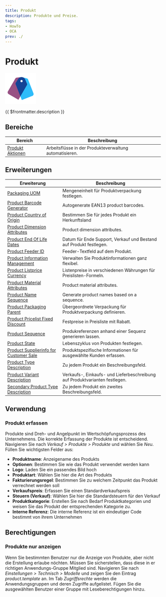 ```yaml
---
title: Produkt
description: Produkte und Preise.
tags:
- HowTo
- OCA
prev: ./
---
```

# Produkt
![](attachments/icons_odoo_product.png)

{{ $frontmatter.description }}

## Bereiche

| Bereich                                  | Beschreibung                                            |
| ---------------------------------------- | ------------------------------------------------------- |
| [Produkt Aktionen](Product%20Actions.md) | Arbeitsflüsse in der Produkteverwaltung automatisieren. |

## Erweiterungen

| Erweiterung                                                                                 | Beschreibung                                                                |
| ------------------------------------------------------------------------------------------- | --------------------------------------------------------------------------- |
| [Packaging UOM](Packaging%20UOM.md)                                                         | Mengeneinheit für Produktverpackung festlegen.                              |
| [Product Barcode Generator](Product%20Barcode%20Generator.md)                               | Autogenerate EAN13 product barcodes.                                        |
| [Product Country of Origin](Product%20Country%20of%20Origin.md)                             | Bestimmen Sie für jedes Produkt ein Herkunftsland                           |
| [Product Dimension Attributes](Product%20Dimension%20Attributes.md)                         | Product dimension attributes.                                               |
| [Product End Of Life Dates](Product%20End%20Of%20Life%20Dates.md)                           | Datum für Ende Support, Verkauf und Bestand auf Produkt festlegen.          |
| [Product Feeder ID](Product%20Feeder%20ID.md)                                               | Feeder-Textfeld auf dem Produkt.                                            |
| [Product Information Management](Product%20Information%20Management.md)                     | Verwalten Sie Produktinformationen ganz flexibel.                           |
| [Product Listprice Currency](Product%20Listprice%20Currency.md)                             | Listenpreise in verschiedenen Währungen für Preislisten-Formeln.            |
| [Product Material Attributes](Product%20Material%20Attributes.md)                           | Product material attributes.                                                |
| [Product Name Sequence](Product%20Name%20Sequence.md)                                       | Generate product names based on a sequence.                                 |
| [Product Packaging Parent](Product%20Packaging%20Parent.md)                                 | Übergeordnete Verpackung für Produktverpackung definieren.                  |
| [Product Pricelist Fixed Discount](Product%20Pricelist%20Fixed%20Discount.md)               | Festpreise in Preisliste mit Rabatt.                                        |
| [Product Sequence](Product%20Sequence.md)                                                   | Produkreferenzen anhand einer Sequenz generieren lassen.                    |
| [Product State](Product%20State.md)                                                         | Lebenszyklus von Produkten festlegen.                                       |
| [Product Supplierinfo for Customer Sale](Product%20Supplierinfo%20for%20Customer%20Sale.md) | Produktspezifische Informationen für ausgewählte Kunden erfassen.           |
| [Product Type Description](Product%20Type%20Description.md)                                 | Zu jedem Produkt ein Beschreibungsfeld.                                     |
| [Product Variant Description](Product%20Variant%20Description.md)                           | Verkaufs-, Einkaufs- und Lieferbeschreibung auf Produktvarianten festlegen. |
| [Secondary Product Type Description](Secondary%20Product%20Type%20Description.md)           | Zu jedem Produkt ein zweites Beschreibungsfeld.                             |

## Verwendung

### Produkt erfassen

Produkte sind Dreh- und Angelpunkt im Wertschöpfungsprozess des Unternehmens. Die korrekte Erfassung der Produkte ist entscheidend. Navigieren Sie nach *Verkauf > Produkte > Produkte* und wählen Sie *Neu*. Füllen Sie wichtigsten Felder aus:

* **Produktname**: Anzeigename des Produkts
* **Optionen**: Bestimmen Sie wie das Produkt verwendet werden kann
* **Logo**: Laden Sie ein passendes Bild hoch
* **Produktart**: Wählen Sie hier die Art des Produkts
* **Fakturierungsregel**: Bestimmen Sie zu welchem Zeitpunkt das Produkt verrechnet werden soll
* **Verkaufspreis**: Erfassen Sie einen Standardverkaufspreis
* **Steuern (Verkauf)**: Wählen Sie hier die Standardsteuern für den Verkauf
* **Produktkategorie**: Erstellen Sie nach Bedarf Produktkategorien und weisen Sie das Produkt der entsprechenden Kategorie zu.
* **Interne Referenz**: Die interne Referenz ist ein eindeutiger Code bestimmt von ihrem Unternehmen

## Berechtigungen

### Produkte nur anzeigen

Wenn Sie bestimmten Benutzer nur die Anzeige von Produkte, aber nicht die Erstellung erlaube nöchten. Müssen Sie sicherstellen, dass diese in er richtigen Anwendungs-Gruppe Mitglied sind. Navigieren Sie nach *Einstellungen > Technisch > Modelle* und zeigen Sie den Eintrag *product.template* an. Im Tab *Zugriffsrechte* werden die Anwendungsgruppen und deren Zugriffe aufgelistet. Fügen Sie die ausgewählten Benutzer einer Gruppe mit Leseberechtigungen hinzu.